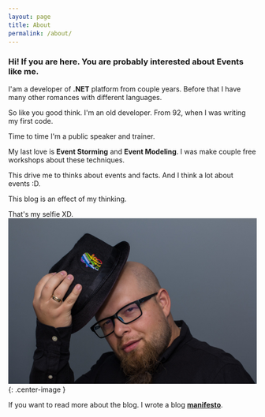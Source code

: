 ```yaml
---
layout: page
title: About
permalink: /about/
---
```


### Hi! If you are here. You are probably interested about Events like me.

I'am a developer of **.NET** platform from couple years.
Before that I have many other romances with different languages.

So like you good think. I'm an old developer. From 92, when I was writing my first code.

Time to time I'm a public speaker and trainer.


My last love is **Event Storming** and **Event Modeling**. I was make couple free workshops about these techniques.


This drive me to thinks about events and facts. And I think a lot about events :D.

This blog is an effect of my thinking.

That's my selfie XD.
![My selfie][mephoto]{: .center-image }

If you want to read more about the blog. I wrote a blog **[manifesto][manifesto]**.

[mephoto]: /assets/images/author/me.jpg

[manifesto]: {{site}/manifesto
